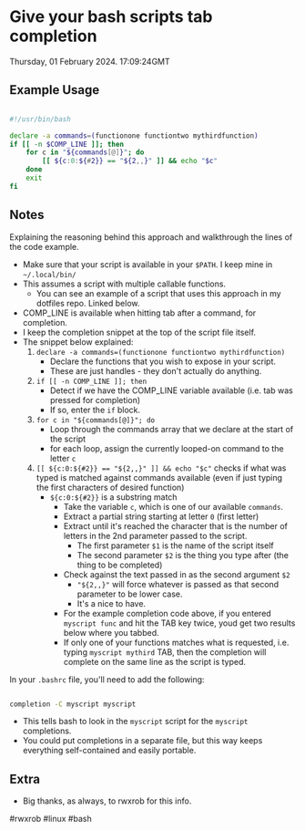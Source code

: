 # Give your bash scripts tab completion

Thursday, 01 February 2024. 17:09:24GMT

## Example Usage
```bash

#!/usr/bin/bash

declare -a commands=(functionone functiontwo mythirdfunction)
if [[ -n $COMP_LINE ]]; then
    for c in "${commands[@]}"; do
        [[ ${c:0:${#2}} == "${2,,}" ]] && echo "$c"
    done
    exit
fi

```

## Notes
Explaining the reasoning behind this approach and walkthrough the lines of the code example.

- Make sure that your script is available in your `$PATH`. I keep mine in `~/.local/bin/`
- This assumes a script with multiple callable functions.
    - You can see an example of a script that uses this approach in my dotfiles repo. Linked below.
- COMP_LINE is available when hitting tab after a command, for completion.
- I keep the completion snippet at the top of the script file itself.
- The snippet below explained:
    1. `declare -a commands=(functionone functiontwo mythirdfunction)`
        - Declare the functions that you wish to expose in your script.
        - These are just handles - they don't actually do anything.
    2. `if [[ -n COMP_LINE ]]; then`
        - Detect if we have the COMP_LINE variable available (i.e. tab was pressed for completion)
        - If so, enter the `if` block.
    3. `for c in "${commands[@]}"; do`
        - Loop through the commands array that we declare at the start of the script
        - for each loop, assign the currently looped-on command to the letter `c`
    4. `[[ ${c:0:${#2}} == "${2,,}" ]] && echo "$c"` checks if what was typed is matched against commands available (even if just typing the first characters of desired function)
        - `${c:0:${#2}}` is a substring match
            - Take the variable `c`, which is one of our available `commands`.
            - Extract a partial string starting at letter `0` (first letter)
            - Extract until it's reached the character that is the number of letters in the 2nd parameter passed to the script.
                - The first parameter `$1` is the name of the script itself
                - The second parameter `$2` is the thing you type after (the thing to be completed)
            - Check against the text passed in as the second argument `$2`
                - `"${2,,}"` will force whatever is passed as that second parameter to be lower case.
                - It's a nice to have.
            - For the example completion code above, if you entered `myscript func` and hit the TAB key twice, youd get two results below where you tabbed. 
            - If only one of your functions matches what is requested, i.e. typing `myscript mythird` TAB, then the completion will complete on the same line as the script is typed.


In your `.bashrc` file, you'll need to add the following: 
```bash

completion -C myscript myscript

```
- This tells bash to look in the `myscript` script for the `myscript` completions.
- You could put completions in a separate file, but this way keeps everything self-contained and easily portable.

## Extra
- Big thanks, as always, to rwxrob for this info.

#rwxrob #linux #bash
